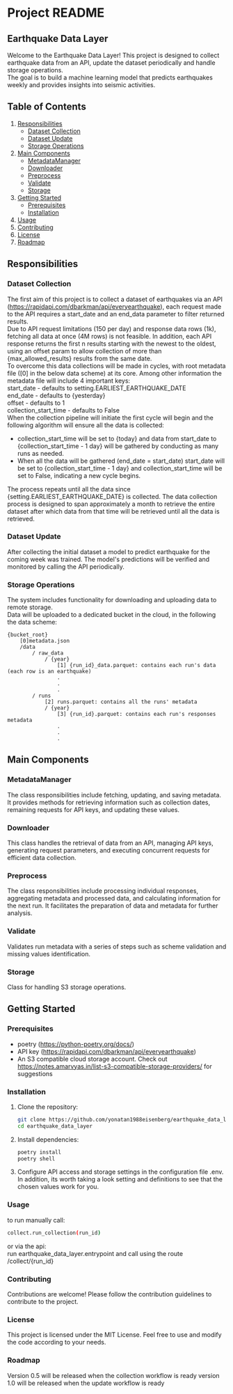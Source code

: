 # Project README

## Earthquake Data Layer

Welcome to the Earthquake Data Layer! This project is designed to collect earthquake data from an API,
update the dataset periodically and handle storage operations.<br>
The goal is to build a machine learning model that predicts earthquakes weekly and provides insights into seismic activities.

## Table of Contents

1. [Responsibilities](#responsibilities)
   - [Dataset Collection](#dataset-collection)
   - [Dataset Update](#dataset-update)
   - [Storage Operations](#storage-operations)
2. [Main Components](#main-components)
   - [MetadataManager](#metadatamanager)
   - [Downloader](#downloader)
   - [Preprocess](#preprocess)
   - [Validate](#validate)
   - [Storage](#storage)
3. [Getting Started](#getting-started)
   - [Prerequisites](#prerequisites)
   - [Installation](#installation)
4. [Usage](#usage)
5. [Contributing](#contributing)
6. [License](#license)
7. [Roadmap]()

## Responsibilities

### Dataset Collection

The first aim of this project is to collect a dataset of earthquakes via an API (https://rapidapi.com/dbarkman/api/everyearthquake),
each request made to the API requires a start_date and an end_data parameter to filter returned results. <br>
Due to API request limitations (150 per day) and response data rows (1k), fetching all data at once (4M rows) is not feasible.
In addition, each API response returns the first n results starting with the newest to the oldest, using an offset param to
allow collection of more than {max_allowed_results} results from the same date. <br>
To overcome this data collections will be made in cycles, with root metadata file ([0] in the below data scheme) at its core.
Among other information the metadata file will include 4 important keys:<br>
start_date - defaults to setting.EARLIEST_EARTHQUAKE_DATE<br>
end_date - defaults to {yesterday}<br>
offset - defaults to 1<br>
collection_start_time - defaults to False<br>
When the collection pipeline will initiate the first cycle will begin and the following algorithm will ensure all the data is collected:<br>
* collection_start_time will be set to {today} and data from start_date to {collection_start_time - 1 day} will be gathered by conducting as many runs as needed.<br>
* When all the data will be gathered (end_date = start_date) start_date will be set to {collection_start_time - 1 day} and collection_start_time will be set to False, indicating a new cycle begins.<br>

The process repeats until all the data since {setting.EARLIEST_EARTHQUAKE_DATE} is collected.
The data collection process is designed to span approximately a month to retrieve the entire dataset after which data from that time
will be retrieved until all the data is retrieved.

### Dataset Update

After collecting the initial dataset a model to predict earthquake for the coming week was trained.
The model's predictions will be verified and monitored by calling the API periodically.

### Storage Operations

The system includes functionality for downloading and uploading data to remote storage.<br>
Data will be uploaded to a dedicated bucket in the cloud, in the following the data scheme:
```
{bucket_root}
    [0]metadata.json
    /data
        / raw_data
            / {year}
                [1] {run_id}_data.parquet: contains each run's data (each row is an earthquake)
                .
                .
                .
        / runs
            [2] runs.parquet: contains all the runs' metadata
            / {year}
                [3] {run_id}.parquet: contains each run's responses metadata
                .
                .
                .
```

## Main Components

### MetadataManager
The class responsibilities include fetching, updating, and saving metadata.
It provides methods for retrieving information such as collection dates,
remaining requests for API keys, and updating these values.

### Downloader
This class handles the retrieval of data from an API, managing API keys, generating request parameters,
and executing concurrent requests for efficient data collection.

### Preprocess
The class responsibilities include processing individual responses, aggregating metadata and processed data,
and calculating information for the next run. It facilitates the preparation of data and metadata for
further analysis.

### Validate
Validates run metadata with a series of steps such as scheme validation and missing values identification.

### Storage
Class for handling S3 storage operations.

## Getting Started

### Prerequisites

- poetry (https://python-poetry.org/docs/)
- API key (https://rapidapi.com/dbarkman/api/everyearthquake)
- An S3 compatible cloud storage account. Check out https://notes.amarvyas.in/list-s3-compatible-storage-providers/ for suggestions

### Installation

1. Clone the repository:
   ```bash
   git clone https://github.com/yonatan1988eisenberg/earthquake_data_layer
   cd earthquake_data_layer

2. Install dependencies:
    ```bash
   poetry install
   poetry shell

3. Configure API access and storage settings in the configuration file .env.
In addition, its worth taking a look setting and definitions to see that the chosen values work for you.

### Usage

to run manually call:

```bash
collect.run_collection(run_id)
````

or via the api: <br>
run earthquake_data_layer.entrypoint
and call using the route
/collect/{run_id}

### Contributing

Contributions are welcome! Please follow the contribution guidelines to contribute to the project.

### License

This project is licensed under the MIT License. Feel free to use and modify the code according to your needs.


### Roadmap
Version 0.5 will be released when the collection workflow is ready
version 1.0 will be released when the update workflow is ready
